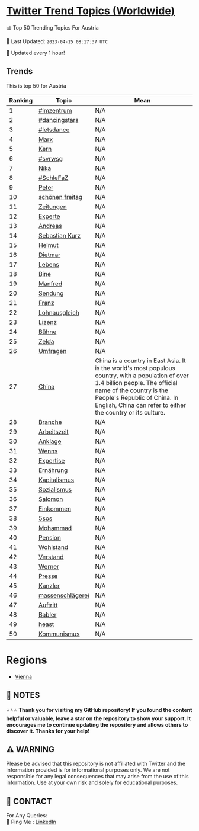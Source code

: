 [Twitter Trend Topics (Worldwide)](https://github.com/ErcinDedeoglu/Twitter-Trend-Topics)
==========


📊 Top 50 Trending Topics For Austria

📆 Last Updated: `2023-04-15 08:17:37 UTC`

🔧 Updated every 1 hour!


## Trends

This is top 50 for Austria

| Ranking | Topic | Mean |
| ------- | ------------ | ------------ |
| 1 | [#imzentrum](http://twitter.com/search?q=%23imzentrum) | N/A |
| 2 | [#dancingstars](http://twitter.com/search?q=%23dancingstars) | N/A |
| 3 | [#letsdance](http://twitter.com/search?q=%23letsdance) | N/A |
| 4 | [Marx](http://twitter.com/search?q=Marx) | N/A |
| 5 | [Kern](http://twitter.com/search?q=Kern) | N/A |
| 6 | [#svrwsg](http://twitter.com/search?q=%23svrwsg) | N/A |
| 7 | [Nika](http://twitter.com/search?q=Nika) | N/A |
| 8 | [#SchleFaZ](http://twitter.com/search?q=%23SchleFaZ) | N/A |
| 9 | [Peter](http://twitter.com/search?q=Peter) | N/A |
| 10 | [schönen freitag](http://twitter.com/search?q=sch%c3%b6nen+freitag) | N/A |
| 11 | [Zeitungen](http://twitter.com/search?q=Zeitungen) | N/A |
| 12 | [Experte](http://twitter.com/search?q=Experte) | N/A |
| 13 | [Andreas](http://twitter.com/search?q=Andreas) | N/A |
| 14 | [Sebastian Kurz](http://twitter.com/search?q=Sebastian+Kurz) | N/A |
| 15 | [Helmut](http://twitter.com/search?q=Helmut) | N/A |
| 16 | [Dietmar](http://twitter.com/search?q=Dietmar) | N/A |
| 17 | [Lebens](http://twitter.com/search?q=Lebens) | N/A |
| 18 | [Bine](http://twitter.com/search?q=Bine) | N/A |
| 19 | [Manfred](http://twitter.com/search?q=Manfred) | N/A |
| 20 | [Sendung](http://twitter.com/search?q=Sendung) | N/A |
| 21 | [Franz](http://twitter.com/search?q=Franz) | N/A |
| 22 | [Lohnausgleich](http://twitter.com/search?q=Lohnausgleich) | N/A |
| 23 | [Lizenz](http://twitter.com/search?q=Lizenz) | N/A |
| 24 | [Bühne](http://twitter.com/search?q=B%c3%bchne) | N/A |
| 25 | [Zelda](http://twitter.com/search?q=Zelda) | N/A |
| 26 | [Umfragen](http://twitter.com/search?q=Umfragen) | N/A |
| 27 | [China](http://twitter.com/search?q=China) | China is a country in East Asia. It is the world's most populous country, with a population of over 1.4 billion people. The official name of the country is the People's Republic of China. In English, China can refer to either the country or its culture. |
| 28 | [Branche](http://twitter.com/search?q=Branche) | N/A |
| 29 | [Arbeitszeit](http://twitter.com/search?q=Arbeitszeit) | N/A |
| 30 | [Anklage](http://twitter.com/search?q=Anklage) | N/A |
| 31 | [Wenns](http://twitter.com/search?q=Wenns) | N/A |
| 32 | [Expertise](http://twitter.com/search?q=Expertise) | N/A |
| 33 | [Ernährung](http://twitter.com/search?q=Ern%c3%a4hrung) | N/A |
| 34 | [Kapitalismus](http://twitter.com/search?q=Kapitalismus) | N/A |
| 35 | [Sozialismus](http://twitter.com/search?q=Sozialismus) | N/A |
| 36 | [Salomon](http://twitter.com/search?q=Salomon) | N/A |
| 37 | [Einkommen](http://twitter.com/search?q=Einkommen) | N/A |
| 38 | [5sos](http://twitter.com/search?q=5sos) | N/A |
| 39 | [Mohammad](http://twitter.com/search?q=Mohammad) | N/A |
| 40 | [Pension](http://twitter.com/search?q=Pension) | N/A |
| 41 | [Wohlstand](http://twitter.com/search?q=Wohlstand) | N/A |
| 42 | [Verstand](http://twitter.com/search?q=Verstand) | N/A |
| 43 | [Werner](http://twitter.com/search?q=Werner) | N/A |
| 44 | [Presse](http://twitter.com/search?q=Presse) | N/A |
| 45 | [Kanzler](http://twitter.com/search?q=Kanzler) | N/A |
| 46 | [massenschlägerei](http://twitter.com/search?q=massenschl%c3%a4gerei) | N/A |
| 47 | [Auftritt](http://twitter.com/search?q=Auftritt) | N/A |
| 48 | [Babler](http://twitter.com/search?q=Babler) | N/A |
| 49 | [heast](http://twitter.com/search?q=heast) | N/A |
| 50 | [Kommunismus](http://twitter.com/search?q=Kommunismus) | N/A |



# Regions

* [Vienna](</Austria/Vienna.md>)



## 📝 NOTES

⭐⭐⭐ **Thank you for visiting my GitHub repository! If you found the content helpful or valuable, leave a star on the repository to show your support. It encourages me to continue updating the repository and allows others to discover it. Thanks for your help!**


## ⚠️ WARNING

Please be advised that this repository is not affiliated with Twitter and the information provided is for informational purposes only. We are not responsible for any legal consequences that may arise from the use of this information. Use at your own risk and solely for educational purposes.


## 📨 CONTACT

 For Any Queries:  
            🏓 Ping Me : [LinkedIn](https://www.linkedin.com/in/ercindedeoglu/)
